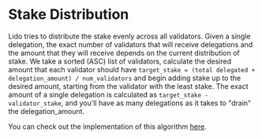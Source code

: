# Stake Distribution

Lido tries to distribute the stake evenly across all validators. Given a single delegation, the exact number of validators that will receive delegations and the amount that they will receive depends on the current distribution of stake. We take a sorted (ASC) list of validators, calculate the desired amount that each validator should have `target_stake = (total delegated + delegation_amount) / num_validators` and begin adding stake up to the desired amount, starting from the validator with the least stake. The exact amount of a single delegation is calculated as `target_stake - validator_stake`, and you'll have as many delegations as it takes to "drain" the delegation_amount.

You can check out the implementation of this algorithm [here](https://github.com/lidofinance/lido-terra-contracts/blob/main/contracts/lido_terra_validators_registry/src/common.rs#L19). 

